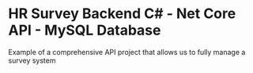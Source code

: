 # HR Survey Backend C# - Net Core API - MySQL Database
 Example of a comprehensive API project that allows us to fully manage a survey system
